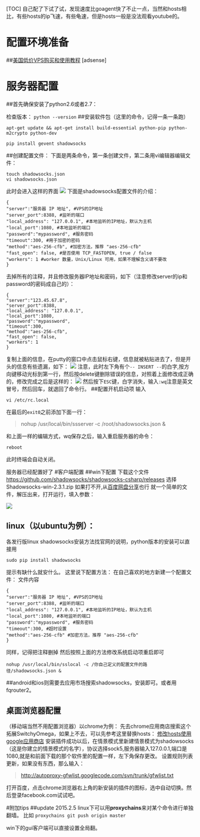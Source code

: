 [TOC]
自己配了下试了试，发现速度比goagent快了不止一点，当然和hosts相比，有些hosts的ip飞速，有些龟速，但是hosts一般是没法观看youtube的。
# 配置环境准备

##[美国低价VPS购买和使用教程][1]
[adsense]

# 服务器配置

##首先确保安装了python2.6或者2.7：

检查版本：
```python --version```
##安装软件包（这里的命令，记得一条一条跑）
```
apt-get update && apt-get install build-essential python-pip python-m2crypto python-dev

pip install gevent shadowsocks
```
##创建配置文件：
下面是两条命令，第一条创建文件，第二条用vi编辑器编辑文件：
```
touch shadowsocks.json
vi shadowsocks.json
```
此时会进入这样的界面
![][4]
下面是shadowsocks配置文件的介绍：
```
{
"server":"服务器 IP 地址", #VPS的IP地址
"server_port":8388, #监听的端口
"local_address": "127.0.0.1", #本地监听的IP地址，默认为主机
"local_port":1080, #本地监听的端口
"password":"mypassword", #服务密码
"timeout":300, #用于加密的密码
"method":"aes-256-cfb", #加密方法，推荐 "aes-256-cfb"
"fast_open": false, #是否使用 TCP_FASTOPEN, true / false
"workers": 1 #worker 数量，Unix/Linux 可用，如果不理解含义请不要改
}
```
去掉所有的注释，并且修改服务器IP地址和密码，如下（注意修改server的ip和password的密码成自己的）：
```
{
"server":"123.45.67.8",
"server_port":8388,
"local_address": "127.0.0.1",
"local_port":1080,
"password":"mypassword", 
"timeout":300,
"method":"aes-256-cfb",
"fast_open": false, 
"workers": 1
}
```
复制上面的信息，在putty的窗口中点击鼠标右键，信息就被粘贴进去了，但是开头的信息有些遗漏，如下：
![][5]
注意，此时左下角有个`-- INSERT --`的白字,按方向键移动光标到第一行，然后按delete键删除错误的信息，对照着上面修改成正确的，修改完成之后是这样的：
![][6]
然后按下`ESC`键，白字消失，输入`:wq`注意是英文冒号，然后回车，就退回了命令行。
##配置开机启动项
输入
```
vi /etc/rc.local
```
在最后的`exit0`之前添加下面一行：
>nohup /usr/local/bin/ssserver -c /root/shadowsocks.json &

和上面一样的编辑方式，wq保存之后，输入重启服务器的命令：
```
reboot
```
此时终端会自动关闭。

服务器已经配置好了
#客户端配置
##win下配置
下载这个文件
https://github.com/shadowsocks/shadowsocks-csharp/releases
选择Shadowsocks-win-2.3.1.zip
如果打不开,从[百度网盘分享][7]也行
就一个简单的文件，解压出来，打开运行，填入参数：

![][8]

## linux（以ubuntu为例）：
各发行版linux shadowsocks安装方法找官网的说明，python版本的安装可以直接用
```
sudo pip install shadowsocks
```
提示有缺什么就安什么。
这里说下配置方法：
在自己喜欢的地方新建一个配置文件：
文件内容
```
{
"server":"服务器 IP 地址", #VPS的IP地址
"server_port":8388, #监听的端口
"local_address": "127.0.0.1", #本地监听的IP地址，默认为主机
"local_port":1080, #本地监听的端口
"password":"mypassword", #服务密码
"timeout":300, #超时设置
"method":"aes-256-cfb" #加密方法，推荐 "aes-256-cfb"
}
```
同样，记得把注释删掉
然后按照上面的方法修改系统启动项重启即可
```
nohup /usr/local/bin/sslocal -c /你自己定义的配置文件的路径/shadowsocks.json &
```


##android和ios则需要去应用市场搜索shadowsocks，安装即可。或者用fqrouter2。
## 桌面浏览器配置
（移动端当然不用配置浏览器）以chrome为例：
先去chrome应用商店搜索这个拓展SwitchyOmega，如果上不去，可以先参考这里替换hosts：
[修改hosts使用google应用商店][9]
安装插件成功以后，在情景模式里新建情景模式为shadowsocks（这是你建立的情景模式的名字），协议选择sock5,服务器输入127.0.0.1,端口是1080,就是和前面下载的那个软件里的配置一样，左下角保存更改。
设置规则列表更新，如果没有东西，那么输入：
>http://autoproxy-gfwlist.googlecode.com/svn/trunk/gfwlist.txt

打开百度，点击chrome浏览器右上角的新安装的插件的图标，选中自动切换。然后登录facebook.com试试吧。


#附加tips
##update 2015.2.5 
linux下可以用**proxychains**来对某个命令进行单独翻墙。
比如
```proxychains git push origin master```

win下的gui客户端可以直接设置全局翻。

[1]: http://www.findspace.name/res/1417 "VPS"
[2]: http://pan.baidu.com/s/1o6FRxR8 "switchproxy"
[4]: http://www.findspace.name/wp-content/uploads/2015/07/vijson.jpg
[5]: http://www.findspace.name/wp-content/uploads/2015/07/vijson0.jpg
[6]: http://www.findspace.name/wp-content/uploads/2015/07/vijson1.jpg
[7]: http://pan.baidu.com/s/1mgxMLjM
[8]: http://www.findspace.name/wp-content/uploads/2015/07/shadowsockswin.png
[9]: http://www.findspace.name/res/72 